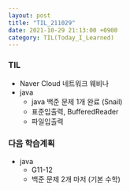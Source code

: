 ```yaml
---
layout: post
title: "TIL_211029"
date: 2021-10-29 21:13:00 +0900
category: TIL(Today_I_Learned)
---
```


### TIL
- Naver Cloud 네트워크 웨비나
- java
	- java 백준 문제 1개 완료 (Snail)
	- 표준입출력, BufferedReader
	- 파일입출력

### 다음 학습계획
- java
	- G11-12
	- 백준 문제 2개 마저 (기본 수학)
	<!-- - try-catch, throw 찾아보기 -->

